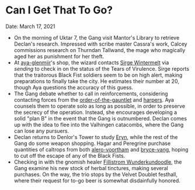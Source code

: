 # Can I Get That To Go?

Date: March 17, 2021

- On the morning of Uktar 7, the Gang visit Mantor's Library to retrieve Declan's research. Impressed with scribe master Cassra's work, Calcey commissions research on Thurndan Tallwand, the mage who magically aged her as punishment for her theft.
- At [aya-glenmiir](../npcs/aya-glenmiir.md)'s shop, the wizard contacts [Sirge Wintermelt](../Characters/Sirge%20Wintermelt/%21index.md) via *sending* to check in on the status of the Tears of Virulence. Sirge reports that the traitorous Black Fist soldiers seem to be on high alert, making preparations to finally take the city. He estimates their number at 20, though Aya questions the accuracy of this guess.
- The Gang debate whether to call in reinforcements, considering contacting forces from the [order-of-the-gauntlet](../factions/order-of-the-gauntlet.md) and [harpers](../factions/harpers.md). Aya counsels them to operate solo as long as possible, in order to preserve the secrecy of the operation. Instead, she encourages developing a solid "plan B" in the event that the Gang is outnumbered. Declan comes up with the idea to flee into the Valhingen catacombs, where the Gang can lose any pursuers.
- Declan returns to Denlor's Tower to study [Eryn](../Characters/Eryn/%21index.md), while the rest of the Gang do some weapon shopping. Hagar and Peregrine purchase quantities of caltrops from both [alero-voortham](../npcs/alero-voortham.md) and [bryce-vang](../npcs/bryce-vang.md), hoping to cut off the escape of any of the Black Fists.
- Checking in with the gnomish healer [Fillistrom Wunderkundoodle](../Characters/Fillistrom%20Wunderkundoodle/%21index.md), the Gang examine his new stock of herbal tinctures, making several purchases. On the way, the trio stops by the Velvet Doublet festhall, where their request for to-go beer is somewhat disdainfully honored.